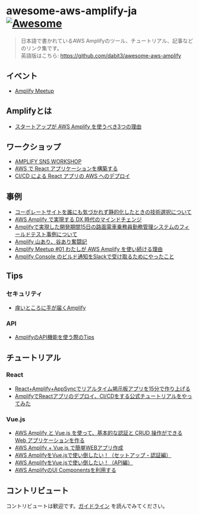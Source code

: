 # awesome-aws-amplify-ja [![Awesome](https://awesome.re/badge.svg)](https://awesome.re)

> 日本語で書かれているAWS Amplifyのツール、チュートリアル、記事などのリンク集です。<br>
> 英語版はこちら: https://github.com/dabit3/awesome-aws-amplify

## イベント
- [Amplify Meetup](https://aws-amplify-jp.connpass.com/)

## Amplifyとは
- [スタートアップが AWS Amplify を使うべき3つの理由](https://aws.amazon.com/jp/blogs/startup/techblog-3reasons-amplify/)

## ワークショップ

- [AMPLIFY SNS WORKSHOP](https://amplify-sns.workshop.aws/ja/)
- [AWS で React アプリケーションを構築する](https://aws.amazon.com/jp/getting-started/hands-on/build-react-app-amplify-graphql/)
- [CI/CD による React アプリの AWS へのデプロイ](https://aws.amazon.com/jp/getting-started/hands-on/deploy-react-app-cicd-amplify/)

## 事例

- [コーポレートサイトを誰にも気づかれず静的化したときの技術選択について](https://developer.hatenastaff.com/entry/2020/07/22/120000)
- [AWS Amplify で実現する DX 時代のマインドチェンジ](https://speakerdeck.com/ksukenobe/aws-amplify-deshi-xian-suru-dx-shi-dai-falsemaindotienzi)
- [Amplifyで実現した開発期間15日の路面電車乗務員勤務管理システムのフィールドテスト事例について](https://pages.awscloud.com/rs/112-TZM-766/images/EV_awsamplify-meetup-0731_Jul-2020_LT1.pdf)
- [Amplify 山あり、谷あり奮闘記](https://speakerdeck.com/jyamamoto/amplifyshan-ari-gu-arifen-dou-ji)
- [Amplify Meetup #01 わたしが AWS Amplify を使い続ける理由](https://speakerdeck.com/ksukenobe/amplify-meetup-number-01-watasiga-aws-amplify-woshi-isok-keruli-you)
- [Amplify Console のビルド通知をSlackで受け取るためにやったこと](https://speakerdeck.com/youta1119/amplify-console-falsebirudotong-zhi-woslackdeshou-kequ-rutameniyatutakoto)

## Tips

### セキュリティ
- [痒いところに手が届くAmplify](https://speakerdeck.com/yuukiyo/yang-itokoronishou-gajie-kuamplify)

### API
- [AmplifyのAPI機能を使う際のTips](https://dev.classmethod.jp/articles/amplify-meetup-01-taewoo/)

## チュートリアル

### React

- [React+Amplify+AppSyncでリアルタイム掲示板アプリを15分で作り上げる](https://qiita.com/G-awa/items/a5b2cc7017b1eceeb002)
- [AmplifyでReactアプリのデプロイ、CI/CDをする公式チュートリアルをやってみた](https://dev.classmethod.jp/articles/amplify-react-cicd-tutorial/)

### Vue.js

- [AWS Amplify と Vue.js を使って、基本的な認証と CRUD 操作ができる Web アプリケーションを作る](https://aws.amazon.com/jp/builders-flash/202008/amplify-crud-app/)
- [AWS Amplify + Vue.js で簡単WEBアプリ作成](https://www.cresco.co.jp/blog/entry/11142/)
- [AWS AmplifyをVue.jsで使い倒したい！（セットアップ・認証編）](https://qiita.com/jre233kei/items/d719159c6b0b44b3980d)
- [AWS AmplifyをVue.jsで使い倒したい！（API編）](https://qiita.com/jre233kei/items/b47656059e1718363245)
- [AWS AmplifyのUI Componentsを利用する](https://zenn.dev/ssshun/articles/e6c827f46640a9a657ed)

## コントリビュート

コントリビュートは歓迎です。[ガイドライン](contributing.md) を読んでみてください。
